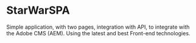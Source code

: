 # StarWarSPA
Simple application, with two pages, integration with API, to integrate with the Adobe CMS (AEM). Using the latest and best Front-end technologies.
